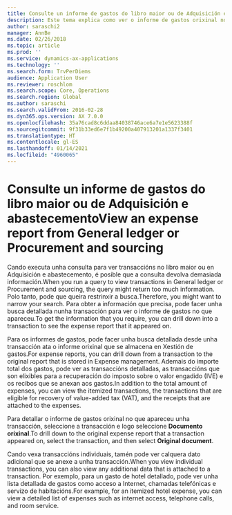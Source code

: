 ```yaml
---
title: Consulte un informe de gastos do libro maior ou de Adquisición e abastecemento
description: Este tema explica como ver o informe de gastos orixinal no que apareceu unha transacción.
author: saraschi2
manager: AnnBe
ms.date: 02/26/2018
ms.topic: article
ms.prod: ''
ms.service: dynamics-ax-applications
ms.technology: ''
ms.search.form: TrvPerDiems
audience: Application User
ms.reviewer: roschlom
ms.search.scope: Core, Operations
ms.search.region: Global
ms.author: saraschi
ms.search.validFrom: 2016-02-28
ms.dyn365.ops.version: AX 7.0.0
ms.openlocfilehash: 35a76cad8c6ddaa84038746ace6a7e1e5623388f
ms.sourcegitcommit: 9f31b33ed6e7f1b49200a407913201a1337f3401
ms.translationtype: HT
ms.contentlocale: gl-ES
ms.lasthandoff: 01/14/2021
ms.locfileid: "4960065"
---
```

# <a name="view-an-expense-report-from-general-ledger-or-procurement-and-sourcing"></a><span data-ttu-id="7f2fc-103">Consulte un informe de gastos do libro maior ou de Adquisición e abastecemento</span><span class="sxs-lookup"><span data-stu-id="7f2fc-103">View an expense report from General ledger or Procurement and sourcing</span></span>

<span data-ttu-id="7f2fc-104">Cando executa unha consulta para ver transaccións no libro maior ou en Adquisición e abastecemento, é posible que a consulta devolva demasiada información.</span><span class="sxs-lookup"><span data-stu-id="7f2fc-104">When you run a query to view transactions in General ledger or Procurement and sourcing, the query might return too much information.</span></span> <span data-ttu-id="7f2fc-105">Polo tanto, pode que queira restrinxir a busca.</span><span class="sxs-lookup"><span data-stu-id="7f2fc-105">Therefore, you might want to narrow your search.</span></span> <span data-ttu-id="7f2fc-106">Para obter a información que precisa, pode facer unha busca detallada nunha transacción para ver o informe de gastos no que apareceu.</span><span class="sxs-lookup"><span data-stu-id="7f2fc-106">To get the information that you require, you can drill down into a transaction to see the expense report that it appeared on.</span></span>

<span data-ttu-id="7f2fc-107">Para os informes de gastos, pode facer unha busca detallada desde unha transacción ata o informe orixinal que se almacena en Xestión de gastos.</span><span class="sxs-lookup"><span data-stu-id="7f2fc-107">For expense reports, you can drill down from a transaction to the original report that is stored in Expense management.</span></span> <span data-ttu-id="7f2fc-108">Ademais do importe total dos gastos, pode ver as transaccións detalladas, as transaccións que son elixibles para a recuperación do imposto sobre o valor engadido (IVE) e os recibos que se anexan aos gastos.</span><span class="sxs-lookup"><span data-stu-id="7f2fc-108">In addition to the total amount of expenses, you can view the itemized transactions, the transactions that are eligible for recovery of value-added tax (VAT), and the receipts that are attached to the expenses.</span></span>

<span data-ttu-id="7f2fc-109">Para detallar o informe de gastos orixinal no que apareceu unha transacción, seleccione a transacción e logo seleccione **Documento orixinal**.</span><span class="sxs-lookup"><span data-stu-id="7f2fc-109">To drill down to the original expense report that a transaction appeared on, select the transaction, and then select **Original document**.</span></span>

<span data-ttu-id="7f2fc-110">Cando vexa transaccións individuais, tamén pode ver calquera dato adicional que se anexe a unha transacción.</span><span class="sxs-lookup"><span data-stu-id="7f2fc-110">When you view individual transactions, you can also view any additional data that is attached to a transaction.</span></span> <span data-ttu-id="7f2fc-111">Por exemplo, para un gasto de hotel detallado, pode ver unha lista detallada de gastos como acceso a Internet, chamadas telefónicas e servizo de habitacións.</span><span class="sxs-lookup"><span data-stu-id="7f2fc-111">For example, for an itemized hotel expense, you can view a detailed list of expenses such as internet access, telephone calls, and room service.</span></span>
